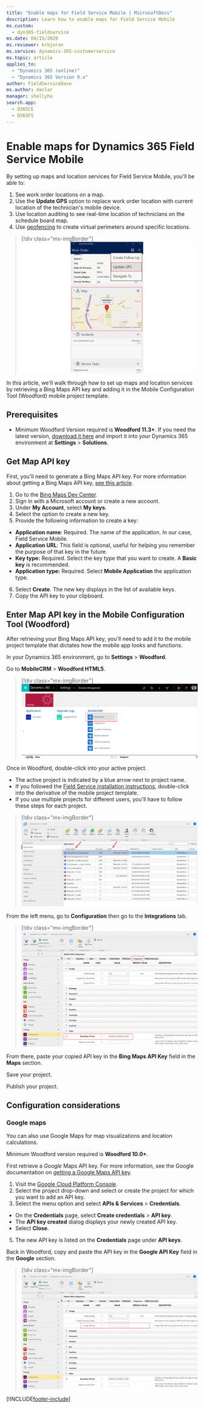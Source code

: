 ```yaml
---
title: "Enable maps for Field Service Mobile | MicrosoftDocs"
description: Learn how to enable maps for Field Service Mobile
ms.custom: 
  - dyn365-fieldservice
ms.date: 04/15/2020
ms.reviewer: krbjoran
ms.service: dynamics-365-customerservice
ms.topic: article
applies_to: 
  - "Dynamics 365 (online)"
  - "Dynamics 365 Version 9.x"
author: FieldServiceDave
ms.author: daclar
manager: shellyha
search.app: 
  - D365CE
  - D365FS
---
```


# Enable maps for Dynamics 365 Field Service Mobile

By setting up maps and location services for Field Service Mobile, you'll be able to:

1. See work order locations on a map.
2. Use the **Update GPS** option to replace work order location with current location of the technician's mobile device.
3. Use location auditing to see real-time location of technicians on the schedule board map.
4. Use [geofencing](geofencing.md) to create virtual perimeters around specific locations.


> [!div class="mx-imgBorder"]
> ![Screenshot of Field Service Mobile on a work order, showing the Update GPS option in the menu.](./media/mobile-map-api-mobile.png)
 

In this article, we'll walk through how to set up maps and location services by retrieving a Bing Maps API key and adding it in the Mobile Configuration Tool (Woodford) mobile project template.


## Prerequisites

- Minimum Woodford Version required is **Woodford 11.3+**. If you need the latest version, [download it here](https://aka.ms/fsmobile-configurator) and import it into your Dynamics 365 environment at **Settings** > **Solutions**.

## Get Map API key

First, you'll need to generate a Bing Maps API key. For more information about getting a Bing Maps API key, [see this article](/bingmaps/getting-started/bing-maps-dev-center-help/getting-a-bing-maps-key).


1. Go to the [Bing Maps Dev Center](https://www.bingmapsportal.com/).
2. Sign in with a Microsoft account or create a new account. 
3. Under **My Account**, select **My keys**.
4. Select the option to create a new key.
5. Provide the following information to create a key:
  - **Application name**: Required. The name of the application. In our case, Field Service Mobile.
  - **Application URL**:  This field is optional, useful for helping you remember the purpose of that key in the future.
  - **Key type:** Required. Select the key type that you want to create. A **Basic key** is recommended.
  - **Application type:** Required. Select **Mobile Application** the application type.
6. Select **Create**. The new key displays in the list of available keys. 
7. Copy the API key to your clipboard.


## Enter Map API key in the Mobile Configuration Tool (Woodford)

After retrieving your Bing Maps API key, you'll need to add it to the mobile project template that dictates how the mobile app looks and functions. 

In your Dynamics 365 environment, go to **Settings** > **Woodford**.

Go to **MobileCRM** > **Woodford HTML5**.

 
> [!div class="mx-imgBorder"]
> ![Screenshot of the Dynamics 365 settings, showing Woodford under the MobileCRM section.](./media/mobile-map-api-navigate.png)
 
	
Once in Woodford, double-click into your active project.
  - The active project is indicated by a blue arrow next to project name.
  - If you followed the [Field Service installation instructions](install-field-service.md), double-click into the derivative of the mobile project template.
  - If you use multiple projects for different users, you'll have to follow these steps for each project.
  


> [!div class="mx-imgBorder"]
> ![Screenshot of the mobile configuration tool, showing the project name in a list of projects.](./media/mobile-map-api-projects.png)

From the left menu, go to **Configuration** then go to the **Integrations** tab.

> [!div class="mx-imgBorder"]
> ![Screenshot of the mobile configuration tool, showing the integrations tab.](./media/mobile-map-api-key.png)

From there, paste your copied API key in the **Bing Maps API Key** field in the **Maps** section.

Save your project.

Publish your project.


## Configuration considerations

### Google maps

You can also use Google Maps for map visualizations and location calculations.

Minimum Woodford version required is **Woodford 10.0+**.

First retrieve a _Google_ Maps API key. For more information, see the Google documentation on [getting a Google Maps API key](https://developers.google.com/maps/documentation/embed/get-api-key).

1. Visit the [Google Cloud Platform Console](https://console.cloud.google.com/google/maps-apis/overview?pli=1).
2.	Select the project drop-down and select or create the project for which you want to add an API key.
3.	Select the menu option and select **APIs & Services** > **Credentials**.
  - On the **Credentials** page, select **Create credentials** > **API key**.
  - The **API key created** dialog displays your newly created API key.
  - Select **Close**.
5.	The new API key is listed on the **Credentials** page under **API keys**.

Back in Woodford, copy and paste the API key in the **Google API Key** field in the **Google** section.

> [!div class="mx-imgBorder"]
> ![Screenshot of the mobile configuration tool, showing the Google API Key field.](./media/mobile-map-api-key-google.png)




 






 
 

 
 
 


[!INCLUDE[footer-include](../includes/footer-banner.md)]